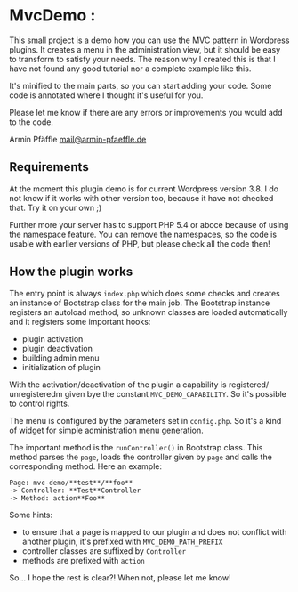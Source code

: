 MvcDemo                         :
=======

This small project is a demo how you can use the MVC pattern in Wordpress
plugins. It creates a menu in the administration view, but it should be
easy to transform to satisfy your needs. The reason why I created this is
that I have not found any good tutorial nor a complete example like this.

It's minified to the main parts, so you can start adding your code. Some
code is annotated where I thought it's useful for you.

Please let me know if there are any errors or improvements you would add to
the code.

Armin Pfäffle
mail@armin-pfaeffle.de


Requirements
------------

At the moment this plugin demo is for current Wordpress version 3.8. I do
not know if it works with other version too, because it have not checked
that. Try it on your own ;)

Further more your server has to support PHP 5.4 or aboce because of using
the namespace feature. You can remove the namespaces, so the code is usable
with earlier versions of PHP, but please check all the code then!


How the plugin works
--------------------

The entry point is always `index.php` which does some checks and creates
an instance of Bootstrap class for the main job. The Bootstrap
instance registers an autoload method, so unknown classes are loaded
automatically and it registers some important hooks:

* plugin activation
* plugin deactivation
* building admin menu
* initialization of plugin

With the activation/deactivation of the plugin a capability is registered/
unregisteredm given bye the constant `MVC_DEMO_CAPABILITY`. So it's possible
to control rights.

The menu is configured by the parameters set in `config.php`. So it's a kind
of widget for simple administration menu generation.

The important method is the `runController()` in Bootstrap class. This
method parses the `page`, loads the controller given by `page` and calls the
corresponding method. Here an example:

```
Page: mvc-demo/**test**/**foo**
-> Controller: **Test**Controller
-> Method: action**Foo**
```

Some hints:

* to ensure that a page is mapped to our plugin and does not conflict with
  another plugin, it's prefixed with `MVC_DEMO_PATH_PREFIX`
* controller classes are suffixed by `Controller`
* methods are prefixed with `action`

So... I hope the rest is clear?! When not, please let me know!
